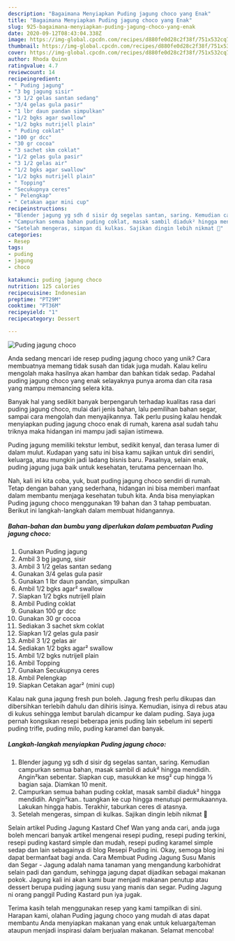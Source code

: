 ```yaml
---
description: "Bagaimana Menyiapkan Puding jagung choco yang Enak"
title: "Bagaimana Menyiapkan Puding jagung choco yang Enak"
slug: 925-bagaimana-menyiapkan-puding-jagung-choco-yang-enak
date: 2020-09-12T08:43:04.338Z
image: https://img-global.cpcdn.com/recipes/d880fe0d28c2f38f/751x532cq70/puding-jagung-choco-foto-resep-utama.jpg
thumbnail: https://img-global.cpcdn.com/recipes/d880fe0d28c2f38f/751x532cq70/puding-jagung-choco-foto-resep-utama.jpg
cover: https://img-global.cpcdn.com/recipes/d880fe0d28c2f38f/751x532cq70/puding-jagung-choco-foto-resep-utama.jpg
author: Rhoda Quinn
ratingvalue: 4.7
reviewcount: 14
recipeingredient:
- " Puding jagung"
- "3 bg jagung sisir"
- "3 1/2 gelas santan sedang"
- "3/4 gelas gula pasir"
- "1 lbr daun pandan simpulkan"
- "1/2 bgks agar swallow"
- "1/2 bgks nutrijell plain"
- " Puding coklat"
- "100 gr dcc"
- "30 gr cocoa"
- "3 sachet skm coklat"
- "1/2 gelas gula pasir"
- "3 1/2 gelas air"
- "1/2 bgks agar swallow"
- "1/2 bgks nutrijell plain"
- " Topping"
- "Secukupnya ceres"
- " Pelengkap"
- " Cetakan agar mini cup"
recipeinstructions:
- "Blender jagung yg sdh d sisir dg segelas santan, saring. Kemudian campurkan semua bahan, masak sambil di aduk² hingga mendidih. Angin²kan sebentar. Siapkan cup, masukkan ke msg² cup hingga ½ bagian saja. Diamkan 10 menit."
- "Campurkan semua bahan puding coklat, masak sambil diaduk² hingga mendidih. Angin²kan.. tuangkan ke cup hingga menutupi permukaannya. Lakukan hingga habis. Terakhir, taburkan ceres di atasnya."
- "Setelah mengeras, simpan di kulkas. Sajikan dingin lebih nikmat 💙"
categories:
- Resep
tags:
- puding
- jagung
- choco

katakunci: puding jagung choco 
nutrition: 125 calories
recipecuisine: Indonesian
preptime: "PT29M"
cooktime: "PT36M"
recipeyield: "1"
recipecategory: Dessert

---
```



![Puding jagung choco](https://img-global.cpcdn.com/recipes/d880fe0d28c2f38f/751x532cq70/puding-jagung-choco-foto-resep-utama.jpg)

Anda sedang mencari ide resep puding jagung choco yang unik? Cara membuatnya memang tidak susah dan tidak juga mudah. Kalau keliru mengolah maka hasilnya akan hambar dan bahkan tidak sedap. Padahal puding jagung choco yang enak selayaknya punya aroma dan cita rasa yang mampu memancing selera kita.

Banyak hal yang sedikit banyak berpengaruh terhadap kualitas rasa dari puding jagung choco, mulai dari jenis bahan, lalu pemilihan bahan segar, sampai cara mengolah dan menyajikannya. Tak perlu pusing kalau hendak menyiapkan puding jagung choco enak di rumah, karena asal sudah tahu triknya maka hidangan ini mampu jadi sajian istimewa.

Puding jagung memiliki tekstur lembut, sedikit kenyal, dan terasa lumer di dalam mulut. Kudapan yang satu ini bisa kamu sajikan untuk diri sendiri, keluarga, atau mungkin jadi ladang bisnis baru. Pasalnya, selain enak, puding jagung juga baik untuk kesehatan, terutama pencernaan lho.


Nah, kali ini kita coba, yuk, buat puding jagung choco sendiri di rumah. Tetap dengan bahan yang sederhana, hidangan ini bisa memberi manfaat dalam membantu menjaga kesehatan tubuh kita. Anda bisa menyiapkan Puding jagung choco menggunakan 19 bahan dan 3 tahap pembuatan. Berikut ini langkah-langkah dalam membuat hidangannya.

<!--inarticleads1-->

##### Bahan-bahan dan bumbu yang diperlukan dalam pembuatan Puding jagung choco:

1. Gunakan  Puding jagung
1. Ambil 3 bg jagung, sisir
1. Ambil 3 1/2 gelas santan sedang
1. Gunakan 3/4 gelas gula pasir
1. Gunakan 1 lbr daun pandan, simpulkan
1. Ambil 1/2 bgks agar² swallow
1. Siapkan 1/2 bgks nutrijell plain
1. Ambil  Puding coklat
1. Gunakan 100 gr dcc
1. Gunakan 30 gr cocoa
1. Sediakan 3 sachet skm coklat
1. Siapkan 1/2 gelas gula pasir
1. Ambil 3 1/2 gelas air
1. Sediakan 1/2 bgks agar² swallow
1. Ambil 1/2 bgks nutrijell plain
1. Ambil  Topping
1. Gunakan Secukupnya ceres
1. Ambil  Pelengkap
1. Siapkan  Cetakan agar² (mini cup)


Kalau nak guna jagung fresh pun boleh. Jagung fresh perlu dikupas dan dibersihkan terlebih dahulu dan dihiris isinya. Kemudian, isinya di rebus atau di kukus sehingga lembut barulah dicampur ke dalam puding. Saya juga pernah kongsikan resepi beberapa jenis puding lain sebelum ini seperti puding trifle, puding milo, puding karamel dan banyak. 

<!--inarticleads2-->

##### Langkah-langkah menyiapkan Puding jagung choco:

1. Blender jagung yg sdh d sisir dg segelas santan, saring. Kemudian campurkan semua bahan, masak sambil di aduk² hingga mendidih. Angin²kan sebentar. Siapkan cup, masukkan ke msg² cup hingga ½ bagian saja. Diamkan 10 menit.
1. Campurkan semua bahan puding coklat, masak sambil diaduk² hingga mendidih. Angin²kan.. tuangkan ke cup hingga menutupi permukaannya. Lakukan hingga habis. Terakhir, taburkan ceres di atasnya.
1. Setelah mengeras, simpan di kulkas. Sajikan dingin lebih nikmat 💙


Selain artikel Puding Jagung Kastard Chef Wan yang anda cari, anda juga boleh mencari banyak artikel mengenai resepi puding, resepi puding terkini, resepi puding kastard simple dan mudah, resepi puding karamel simple sedap dan lain sebagainya di blog Resepi Puding ini. Okay, semoga blog ini dapat bermanfaat bagi anda. Cara Membuat Puding Jagung Susu Manis dan Segar - Jagung adalah nama tanaman yang mengandung karbohidrat selain padi dan gandum, sehingga jagung dapat dijadikan sebagai makanan pokok. Jagung kali ini akan kami buar menjadi makanan penutup atau dessert berupa puding jagung susu yang manis dan segar. Puding Jagung ni orang panggil Puding Kastard pun iya jugak. 

Terima kasih telah menggunakan resep yang kami tampilkan di sini. Harapan kami, olahan Puding jagung choco yang mudah di atas dapat membantu Anda menyiapkan makanan yang enak untuk keluarga/teman ataupun menjadi inspirasi dalam berjualan makanan. Selamat mencoba!
